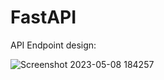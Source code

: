 # FastAPI
API Endpoint design:


![Screenshot 2023-05-08 184257](https://user-images.githubusercontent.com/91465902/236815190-2488292f-0abf-4f39-aa69-653ed01ee2e6.png)
